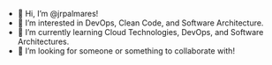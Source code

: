 - 👋 Hi, I’m @jrpalmares!
- 👀 I’m interested in DevOps, Clean Code, and Software Architecture.
- 🌱 I’m currently learning Cloud Technologies, DevOps, and Software Architectures.
- 💞️ I’m looking for someone or something to collaborate with! 

<!---
jrpalmares/jrpalmares is a ✨ special ✨ repository because its `README.md` (this file) appears on your GitHub profile.
You can click the Preview link to take a look at your changes.
--->
